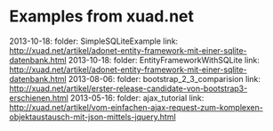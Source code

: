 Examples from xuad.net
=================

2013-10-18: folder: SimpleSQLiteExample link: http://xuad.net/artikel/adonet-entity-framework-mit-einer-sqlite-datenbank.html
2013-10-18: folder: EntityFrameworkWithSQLite link: http://xuad.net/artikel/adonet-entity-framework-mit-einer-sqlite-datenbank.html
2013-08-06: folder: bootstrap_2_3_comparision link: http://xuad.net/artikel/erster-release-candidate-von-bootstrap3-erschienen.html
2013-05-16: folder: ajax_tutorial link: http://xuad.net/artikel/vom-einfachen-ajax-request-zum-komplexen-objektaustausch-mit-json-mittels-jquery.html